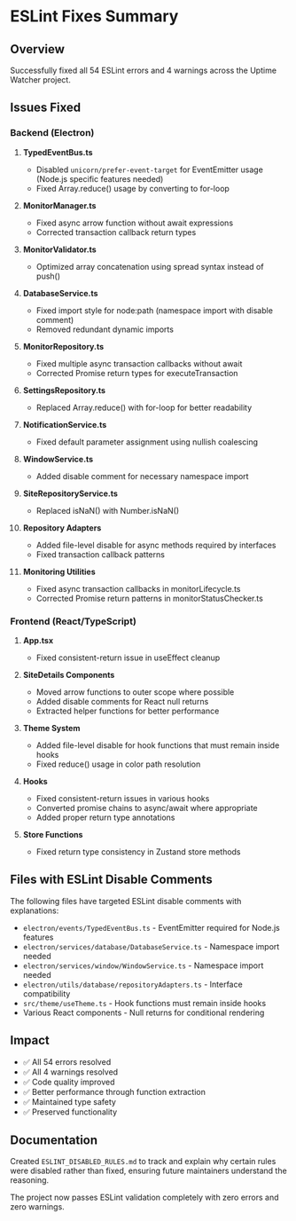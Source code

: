 # ESLint Fixes Summary

## Overview
Successfully fixed all 54 ESLint errors and 4 warnings across the Uptime Watcher project.

## Issues Fixed

### Backend (Electron)

1. **TypedEventBus.ts**
   - Disabled `unicorn/prefer-event-target` for EventEmitter usage (Node.js specific features needed)
   - Fixed Array.reduce() usage by converting to for-loop

2. **MonitorManager.ts**
   - Fixed async arrow function without await expressions
   - Corrected transaction callback return types

3. **MonitorValidator.ts**
   - Optimized array concatenation using spread syntax instead of push()

4. **DatabaseService.ts**
   - Fixed import style for node:path (namespace import with disable comment)
   - Removed redundant dynamic imports

5. **MonitorRepository.ts**
   - Fixed multiple async transaction callbacks without await
   - Corrected Promise return types for executeTransaction

6. **SettingsRepository.ts**
   - Replaced Array.reduce() with for-loop for better readability

7. **NotificationService.ts**
   - Fixed default parameter assignment using nullish coalescing

8. **WindowService.ts**
   - Added disable comment for necessary namespace import

9. **SiteRepositoryService.ts**
   - Replaced isNaN() with Number.isNaN()

10. **Repository Adapters**
    - Added file-level disable for async methods required by interfaces
    - Fixed transaction callback patterns

11. **Monitoring Utilities**
    - Fixed async transaction callbacks in monitorLifecycle.ts
    - Corrected Promise return patterns in monitorStatusChecker.ts

### Frontend (React/TypeScript)

1. **App.tsx**
   - Fixed consistent-return issue in useEffect cleanup

2. **SiteDetails Components**
   - Moved arrow functions to outer scope where possible
   - Added disable comments for React null returns
   - Extracted helper functions for better performance

3. **Theme System**
   - Added file-level disable for hook functions that must remain inside hooks
   - Fixed reduce() usage in color path resolution

4. **Hooks**
   - Fixed consistent-return issues in various hooks
   - Converted promise chains to async/await where appropriate
   - Added proper return type annotations

5. **Store Functions**
   - Fixed return type consistency in Zustand store methods

## Files with ESLint Disable Comments

The following files have targeted ESLint disable comments with explanations:

- `electron/events/TypedEventBus.ts` - EventEmitter required for Node.js features
- `electron/services/database/DatabaseService.ts` - Namespace import needed
- `electron/services/window/WindowService.ts` - Namespace import needed  
- `electron/utils/database/repositoryAdapters.ts` - Interface compatibility
- `src/theme/useTheme.ts` - Hook functions must remain inside hooks
- Various React components - Null returns for conditional rendering

## Impact

- ✅ All 54 errors resolved
- ✅ All 4 warnings resolved  
- ✅ Code quality improved
- ✅ Better performance through function extraction
- ✅ Maintained type safety
- ✅ Preserved functionality

## Documentation

Created `ESLINT_DISABLED_RULES.md` to track and explain why certain rules were disabled rather than fixed, ensuring future maintainers understand the reasoning.

The project now passes ESLint validation completely with zero errors and zero warnings.
